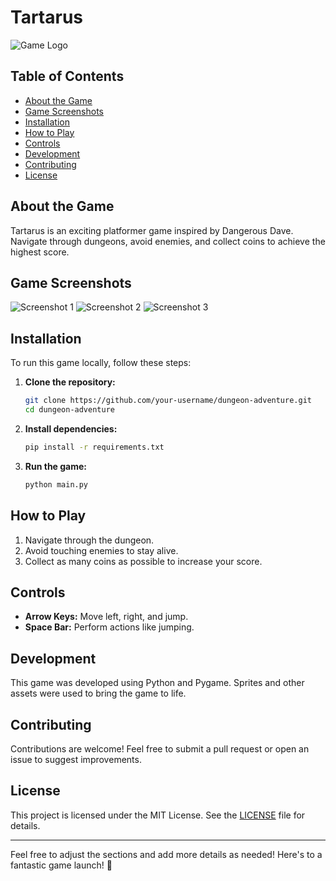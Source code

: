 # Tartarus

![Game Logo](path/to/logo.png) 

## Table of Contents
- [About the Game](#about-the-game)
- [Game Screenshots](#game-screenshots)
- [Installation](#installation)
- [How to Play](#how-to-play)
- [Controls](#controls)
- [Development](#development)
- [Contributing](#contributing)
- [License](#license)

## About the Game
Tartarus is an exciting platformer game inspired by Dangerous Dave. Navigate through dungeons, avoid enemies, and collect coins to achieve the highest score.

## Game Screenshots
![Screenshot 1](path/to/screenshot1.png)
![Screenshot 2](path/to/screenshot2.png)
![Screenshot 3](path/to/screenshot3.png)

## Installation
To run this game locally, follow these steps:

1. **Clone the repository:**
    ```bash
    git clone https://github.com/your-username/dungeon-adventure.git
    cd dungeon-adventure
    ```

2. **Install dependencies:**
    ```bash
    pip install -r requirements.txt
    ```

3. **Run the game:**
    ```bash
    python main.py
    ```

## How to Play
1. Navigate through the dungeon.
2. Avoid touching enemies to stay alive.
3. Collect as many coins as possible to increase your score.

## Controls
- **Arrow Keys:** Move left, right, and jump.
- **Space Bar:** Perform actions like jumping.

## Development
This game was developed using Python and Pygame. Sprites and other assets were used to bring the game to life.

## Contributing
Contributions are welcome! Feel free to submit a pull request or open an issue to suggest improvements.

## License
This project is licensed under the MIT License. See the [LICENSE](LICENSE) file for details.

---

Feel free to adjust the sections and add more details as needed! Here's to a fantastic game launch! 🌟
